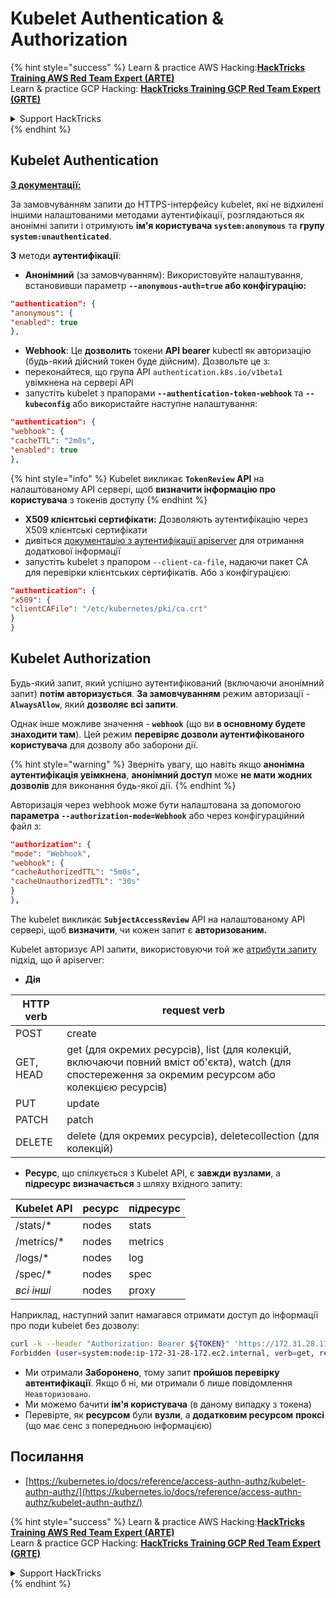 # Kubelet Authentication & Authorization

{% hint style="success" %}
Learn & practice AWS Hacking:<img src="../../../.gitbook/assets/image (1).png" alt="" data-size="line">[**HackTricks Training AWS Red Team Expert (ARTE)**](https://training.hacktricks.xyz/courses/arte)<img src="../../../.gitbook/assets/image (1).png" alt="" data-size="line">\
Learn & practice GCP Hacking: <img src="../../../.gitbook/assets/image (2).png" alt="" data-size="line">[**HackTricks Training GCP Red Team Expert (GRTE)**<img src="../../../.gitbook/assets/image (2).png" alt="" data-size="line">](https://training.hacktricks.xyz/courses/grte)

<details>

<summary>Support HackTricks</summary>

* Check the [**subscription plans**](https://github.com/sponsors/carlospolop)!
* **Join the** 💬 [**Discord group**](https://discord.gg/hRep4RUj7f) or the [**telegram group**](https://t.me/peass) or **follow** us on **Twitter** 🐦 [**@hacktricks\_live**](https://twitter.com/hacktricks\_live)**.**
* **Share hacking tricks by submitting PRs to the** [**HackTricks**](https://github.com/carlospolop/hacktricks) and [**HackTricks Cloud**](https://github.com/carlospolop/hacktricks-cloud) github repos.

</details>
{% endhint %}

## Kubelet Authentication <a href="#kubelet-authentication" id="kubelet-authentication"></a>

[**З документації:**](https://kubernetes.io/docs/reference/access-authn-authz/kubelet-authn-authz/)

За замовчуванням запити до HTTPS-інтерфейсу kubelet, які не відхилені іншими налаштованими методами аутентифікації, розглядаються як анонімні запити і отримують **ім'я користувача `system:anonymous`** та **групу `system:unauthenticated`**.

**3** методи **аутентифікації**:

* **Анонімний** (за замовчуванням): Використовуйте налаштування, встановивши параметр **`--anonymous-auth=true` або конфігурацію:**
```json
"authentication": {
"anonymous": {
"enabled": true
},
```
* **Webhook**: Це **дозволить** токени **API bearer** kubectl як авторизацію (будь-який дійсний токен буде дійсним). Дозвольте це з:
* переконайтеся, що група API `authentication.k8s.io/v1beta1` увімкнена на сервері API
* запустіть kubelet з прапорами **`--authentication-token-webhook`** та **`--kubeconfig`** або використайте наступне налаштування:
```json
"authentication": {
"webhook": {
"cacheTTL": "2m0s",
"enabled": true
},
```
{% hint style="info" %}
Kubelet викликає **`TokenReview` API** на налаштованому API сервері, щоб **визначити інформацію про користувача** з токенів доступу
{% endhint %}

* **X509 клієнтські сертифікати:** Дозволяють аутентифікацію через X509 клієнтські сертифікати
* дивіться [документацію з аутентифікації apiserver](https://kubernetes.io/docs/reference/access-authn-authz/authentication/#x509-client-certs) для отримання додаткової інформації
* запустіть kubelet з прапором `--client-ca-file`, надаючи пакет CA для перевірки клієнтських сертифікатів. Або з конфігурацією:
```json
"authentication": {
"x509": {
"clientCAFile": "/etc/kubernetes/pki/ca.crt"
}
}
```
## Kubelet Authorization <a href="#kubelet-authentication" id="kubelet-authentication"></a>

Будь-який запит, який успішно аутентифікований (включаючи анонімний запит) **потім авторизується**. **За замовчуванням** режим авторизації - **`AlwaysAllow`**, який **дозволяє всі запити**.

Однак інше можливе значення - **`webhook`** (що ви **в основному будете знаходити там**). Цей режим **перевіряє дозволи аутентифікованого користувача** для дозволу або заборони дії.

{% hint style="warning" %}
Зверніть увагу, що навіть якщо **анонімна аутентифікація увімкнена**, **анонімний доступ** може **не мати жодних дозволів** для виконання будь-якої дії.
{% endhint %}

Авторизація через webhook може бути налаштована за допомогою **параметра `--authorization-mode=Webhook`** або через конфігураційний файл з:
```json
"authorization": {
"mode": "Webhook",
"webhook": {
"cacheAuthorizedTTL": "5m0s",
"cacheUnauthorizedTTL": "30s"
}
},
```
The kubelet викликає **`SubjectAccessReview`** API на налаштованому API сервері, щоб **визначити**, чи кожен запит є **авторизованим.**

Kubelet авторизує API запити, використовуючи той же [атрибути запиту](https://kubernetes.io/docs/reference/access-authn-authz/authorization/#review-your-request-attributes) підхід, що й apiserver:

* **Дія**

| HTTP verb | request verb                                                                                                                                                  |
| --------- | ------------------------------------------------------------------------------------------------------------------------------------------------------------- |
| POST      | create                                                                                                                                                        |
| GET, HEAD | get (для окремих ресурсів), list (для колекцій, включаючи повний вміст об'єкта), watch (для спостереження за окремим ресурсом або колекцією ресурсів) |
| PUT       | update                                                                                                                                                        |
| PATCH     | patch                                                                                                                                                         |
| DELETE    | delete (для окремих ресурсів), deletecollection (для колекцій)                                                                                             |

* **Ресурс**, що спілкується з Kubelet API, є **завжди** **вузлами**, а **підресурс** **визначається** з шляху вхідного запиту:

| Kubelet API  | ресурс | підресурс |
| ------------ | ------ | --------- |
| /stats/\*    | nodes  | stats     |
| /metrics/\*  | nodes  | metrics   |
| /logs/\*     | nodes  | log       |
| /spec/\*     | nodes  | spec      |
| _всі інші_   | nodes  | proxy     |

Наприклад, наступний запит намагався отримати доступ до інформації про поди kubelet без дозволу:
```bash
curl -k --header "Authorization: Bearer ${TOKEN}" 'https://172.31.28.172:10250/pods'
Forbidden (user=system:node:ip-172-31-28-172.ec2.internal, verb=get, resource=nodes, subresource=proxy)
```
* Ми отримали **Заборонено**, тому запит **пройшов перевірку автентифікації**. Якщо б ні, ми отримали б лише повідомлення `Неавторизовано`.
* Ми можемо бачити **ім'я користувача** (в даному випадку з токена)
* Перевірте, як **ресурсом** були **вузли**, а **додатковим ресурсом** **проксі** (що має сенс з попередньою інформацією)

## Посилання

* [https://kubernetes.io/docs/reference/access-authn-authz/kubelet-authn-authz/](https://kubernetes.io/docs/reference/access-authn-authz/kubelet-authn-authz/)

{% hint style="success" %}
Learn & practice AWS Hacking:<img src="../../../.gitbook/assets/image (1).png" alt="" data-size="line">[**HackTricks Training AWS Red Team Expert (ARTE)**](https://training.hacktricks.xyz/courses/arte)<img src="../../../.gitbook/assets/image (1).png" alt="" data-size="line">\
Learn & practice GCP Hacking: <img src="../../../.gitbook/assets/image (2).png" alt="" data-size="line">[**HackTricks Training GCP Red Team Expert (GRTE)**<img src="../../../.gitbook/assets/image (2).png" alt="" data-size="line">](https://training.hacktricks.xyz/courses/grte)

<details>

<summary>Support HackTricks</summary>

* Check the [**subscription plans**](https://github.com/sponsors/carlospolop)!
* **Join the** 💬 [**Discord group**](https://discord.gg/hRep4RUj7f) or the [**telegram group**](https://t.me/peass) or **follow** us on **Twitter** 🐦 [**@hacktricks\_live**](https://twitter.com/hacktricks\_live)**.**
* **Share hacking tricks by submitting PRs to the** [**HackTricks**](https://github.com/carlospolop/hacktricks) and [**HackTricks Cloud**](https://github.com/carlospolop/hacktricks-cloud) github repos.

</details>
{% endhint %}
